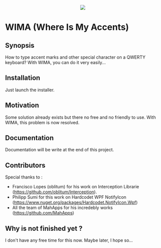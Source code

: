 <p align="center">
  <img src="http://i.imgur.com/g4LCWWz.png"/>
</p>

WIMA (Where Is My Accents)
====

## Synopsis

How to type accent marks and other special character on a QWERTY keyboard? With WIMA, you can do it very easily...

## Installation

Just launch the installer.

## Motivation

Some solution already exists but there no free and no friendly to use. With WIMA, this problem is now resolved.

## Documentation

Documentation will be write at the end of this project.

## Contributors

Special thanks to :

 - Francisco Lopes (oblitum) for his work on Interception Librarie (https://github.com/oblitum/Interception).
 - Philipp Sumi for this work on Hardcodet WPF NotifyIcon (https://www.nuget.org/packages/Hardcodet.NotifyIcon.Wpf)
 - All the team of MahApps for his incredebly works (https://github.com/MahApps)

## Why is not finished yet ?

I don't have any free time for this now. Maybe later, I hope so...
